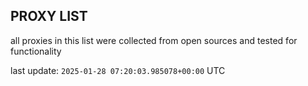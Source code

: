 ## PROXY LIST

all proxies in this list were collected from open sources and tested for functionality

last update: `2025-01-28 07:20:03.985078+00:00` UTC